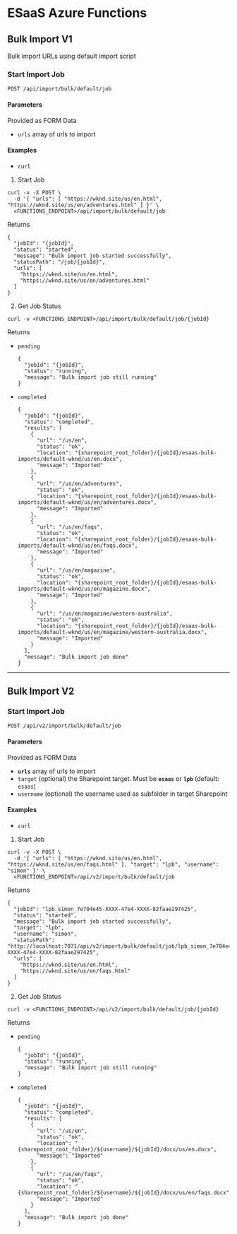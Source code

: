 ESaaS Azure Functions
===

## Bulk Import **V1**

Bulk import URLs using default import script

### Start Import Job

`POST /api/import/bulk/default/job`

#### Parameters

Provided as FORM Data

- `urls` array of urls to import

#### Examples

- `curl`

1. Start Job

```
curl -v -X POST \
  -d '{ "urls": [ "https://wknd.site/us/en.html", "https://wknd.site/us/en/adventures.html" ] }' \
  <FUNCTIONS_ENDPOINT>/api/import/bulk/default/job
```

Returns

```
{
  "jobId": "{jobId}",
  "status": "started",
  "message": "Bulk import job started successfully",
  "statusPath": "/job/{jobId}",
  "urls": [
    "https://wknd.site/us/en.html",
    "https://wknd.site/us/en/adventures.html"
  ]
}
```

2. Get Job Status

```
curl -v <FUNCTIONS_ENDPOINT>/api/import/bulk/default/job/{jobId}
```

Returns

* `pending`

  ```
  {
    "jobId": "{jobId}",
    "status": "running",
    "message": "Bulk import job still running"
  }
  ```

* `completed`

  ```
  {
    "jobId": "{jobId}",
    "status": "completed",
    "results": [
      {
        "url": "/us/en",
        "status": "ok",
        "location": "{sharepoint_root_folder}/{jobId}/esaas-bulk-imports/default-wknd/us/en.docx",
        "message": "Imported"
      },
      {
        "url": "/us/en/adventures",
        "status": "ok",
        "location": "{sharepoint_root_folder}/{jobId}/esaas-bulk-imports/default-wknd/us/en/adventures.docx",
        "message": "Imported"
      },
      {
        "url": "/us/en/faqs",
        "status": "ok",
        "location": "{sharepoint_root_folder}/{jobId}/esaas-bulk-imports/default-wknd/us/en/faqs.docx",
        "message": "Imported"
      },
      {
        "url": "/us/en/magazine",
        "status": "ok",
        "location": "{sharepoint_root_folder}/{jobId}/esaas-bulk-imports/default-wknd/us/en/magazine.docx",
        "message": "Imported"
      },
      {
        "url": "/us/en/magazine/western-australia",
        "status": "ok",
        "location": "{sharepoint_root_folder}/{jobId}/esaas-bulk-imports/default-wknd/us/en/magazine/western-australia.docx",
        "message": "Imported"
      }
    ],
    "message": "Bulk import job done"
  }
  ```





---



## Bulk Import **V2**

### Start Import Job

`POST /api/v2/import/bulk/default/job`

#### Parameters

Provided as FORM Data

- **`urls`** array of urls to import
- `target` (optional) the Sharepoint target. Must be **`esaas`** or **`lpb`** (default: `esaas`)
- `username` (optional) the username used as subfolder in target Sharepoint

#### Examples

- `curl`

1. Start Job

```
curl -v -X POST \
  -d '{ "urls": [ "https://wknd.site/us/en.html", "https://wknd.site/us/en/faqs.html" ], "target": "lpb", "username": "simon" }' \
  <FUNCTIONS_ENDPOINT>/api/v2/import/bulk/default/job
```

Returns

```
{
  "jobId": "lpb_simon_7e704e45-XXXX-47e4-XXXX-82faae297425",
  "status": "started",
  "message": "Bulk import job started successfully",
  "target": "lpb",
  "username": "simon",
  "statusPath": "http://localhost:7071/api/v2/import/bulk/default/job/lpb_simon_7e704e45-XXXX-47e4-XXXX-82faae297425",
  "urls": [
    "https://wknd.site/us/en.html",
    "https://wknd.site/us/en/faqs.html"
  ]
}
```

2. Get Job Status

```
curl -v <FUNCTIONS_ENDPOINT>/api/v2/import/bulk/default/job/{jobId}
```

Returns

* `pending`

    ```
    {
      "jobId": "{jobId}",
      "status": "running",
      "message": "Bulk import job still running"
    }
    ```

* `completed`

    ```
    {
      "jobId": "{jobId}",
      "status": "completed",
      "results": [
        {
          "url": "/us/en",
          "status": "ok",
          "location": "{sharepoint_root_folder}/${username}/${jobId}/docx/us/en.docx",
          "message": "Imported"
        },
        {
          "url": "/us/en/faqs",
          "status": "ok",
          "location": "{sharepoint_root_folder}/${username}/${jobId}/docx/us/en/faqs.docx",
          "message": "Imported"
        }
      ],
      "message": "Bulk import job done"
    }
    ```
